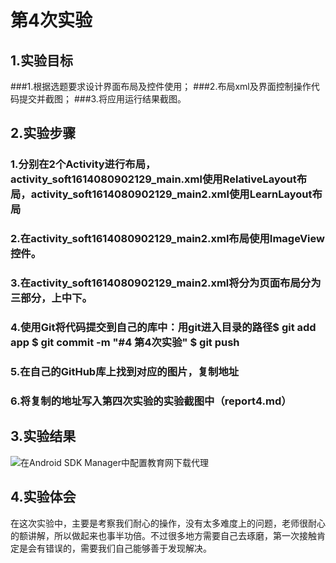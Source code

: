 # 第4次实验
## 1.实验目标
###1.根据选题要求设计界面布局及控件使用；
###2.布局xml及界面控制操作代码提交并截图；
###3.将应用运行结果截图。

## 2.实验步骤
### 1.分别在2个Activity进行布局，activity_soft1614080902129_main.xml使用RelativeLayout布局，activity_soft1614080902129_main2.xml使用LearnLayout布局
### 2.在activity_soft1614080902129_main2.xml布局使用ImageView控件。
### 3.在activity_soft1614080902129_main2.xml将分为页面布局分为三部分，上中下。
### 4.使用Git将代码提交到自己的库中：用git进入目录的路径$ git add app $ git commit -m "#4 第4次实验" $ git push 
### 5.在自己的GitHub库上找到对应的图片，复制地址
### 6.将复制的地址写入第四次实验的实验截图中（report4.md）
## 3.实验结果

![在Android SDK Manager中配置教育网下载代理](https://github.com/bujingyu/android-labs-2018/blob/master/soft1614080902129/shiyan4.jpg "配置教育网下载代理")

## 4.实验体会
在这次实验中，主要是考察我们耐心的操作，没有太多难度上的问题，老师很耐心的额讲解，所以做起来也事半功倍。不过很多地方需要自己去琢磨，第一次接触肯定是会有错误的，需要我们自己能够善于发现解决。
